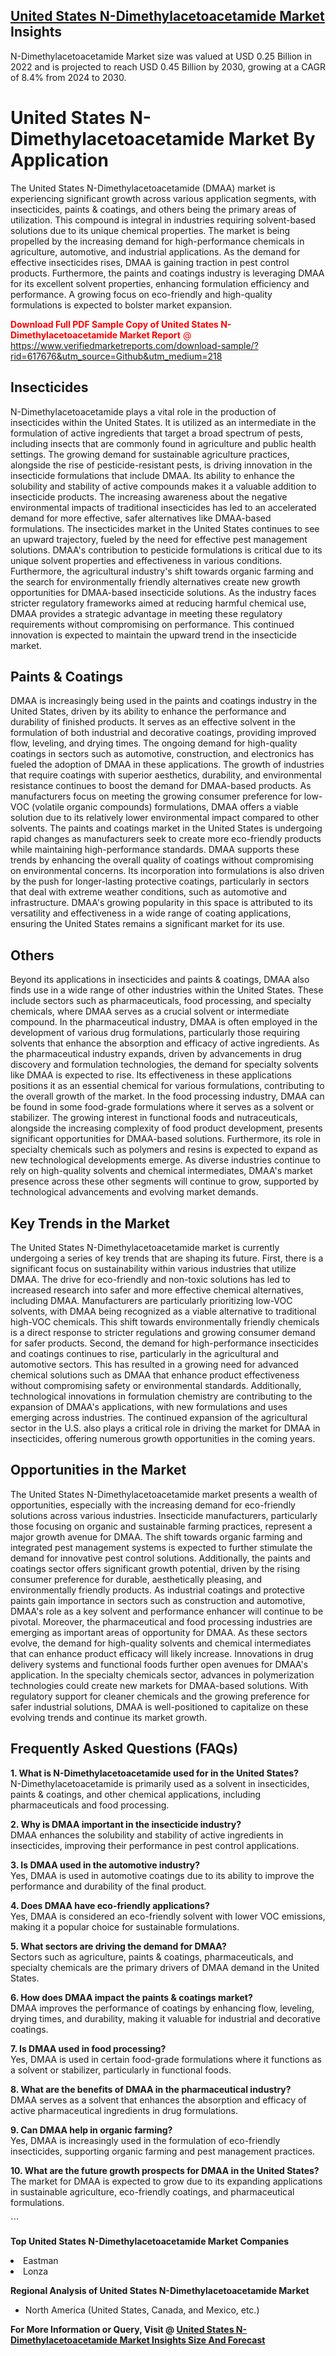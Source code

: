 <h2><a href="https://www.verifiedmarketreports.com/download-sample/?rid=617676&amp;utm_source=Github&amp;utm_medium=218" target="_blank">United States N-Dimethylacetoacetamide Market</a> Insights</h2><p>N-Dimethylacetoacetamide Market size was valued at USD 0.25 Billion in 2022 and is projected to reach USD 0.45 Billion by 2030, growing at a CAGR of 8.4% from 2024 to 2030.</p><p> <h1>United States N-Dimethylacetoacetamide Market By Application</h1> <p>The United States N-Dimethylacetoacetamide (DMAA) market is experiencing significant growth across various application segments, with insecticides, paints & coatings, and others being the primary areas of utilization. This compound is integral in industries requiring solvent-based solutions due to its unique chemical properties. The market is being propelled by the increasing demand for high-performance chemicals in agriculture, automotive, and industrial applications. As the demand for effective insecticides rises, DMAA is gaining traction in pest control products. Furthermore, the paints and coatings industry is leveraging DMAA for its excellent solvent properties, enhancing formulation efficiency and performance. A growing focus on eco-friendly and high-quality formulations is expected to bolster market expansion. <p><span class=""><span style="color: #ff0000;"><strong>Download Full PDF Sample Copy of United States N-Dimethylacetoacetamide Market Report</strong> @ </span><a href="https://www.verifiedmarketreports.com/download-sample/?rid=617676&amp;utm_source=Github&amp;utm_medium=218" target="_blank">https://www.verifiedmarketreports.com/download-sample/?rid=617676&amp;utm_source=Github&amp;utm_medium=218</a></span></p></p> <h2>Insecticides</h2> <p>N-Dimethylacetoacetamide plays a vital role in the production of insecticides within the United States. It is utilized as an intermediate in the formulation of active ingredients that target a broad spectrum of pests, including insects that are commonly found in agriculture and public health settings. The growing demand for sustainable agriculture practices, alongside the rise of pesticide-resistant pests, is driving innovation in the insecticide formulations that include DMAA. Its ability to enhance the solubility and stability of active compounds makes it a valuable addition to insecticide products. The increasing awareness about the negative environmental impacts of traditional insecticides has led to an accelerated demand for more effective, safer alternatives like DMAA-based formulations. The insecticides market in the United States continues to see an upward trajectory, fueled by the need for effective pest management solutions. DMAA's contribution to pesticide formulations is critical due to its unique solvent properties and effectiveness in various conditions. Furthermore, the agricultural industry's shift towards organic farming and the search for environmentally friendly alternatives create new growth opportunities for DMAA-based insecticide solutions. As the industry faces stricter regulatory frameworks aimed at reducing harmful chemical use, DMAA provides a strategic advantage in meeting these regulatory requirements without compromising on performance. This continued innovation is expected to maintain the upward trend in the insecticide market. <h2>Paints & Coatings</h2> <p>DMAA is increasingly being used in the paints and coatings industry in the United States, driven by its ability to enhance the performance and durability of finished products. It serves as an effective solvent in the formulation of both industrial and decorative coatings, providing improved flow, leveling, and drying times. The ongoing demand for high-quality coatings in sectors such as automotive, construction, and electronics has fueled the adoption of DMAA in these applications. The growth of industries that require coatings with superior aesthetics, durability, and environmental resistance continues to boost the demand for DMAA-based products. As manufacturers focus on meeting the growing consumer preference for low-VOC (volatile organic compounds) formulations, DMAA offers a viable solution due to its relatively lower environmental impact compared to other solvents. The paints and coatings market in the United States is undergoing rapid changes as manufacturers seek to create more eco-friendly products while maintaining high-performance standards. DMAA supports these trends by enhancing the overall quality of coatings without compromising on environmental concerns. Its incorporation into formulations is also driven by the push for longer-lasting protective coatings, particularly in sectors that deal with extreme weather conditions, such as automotive and infrastructure. DMAA's growing popularity in this space is attributed to its versatility and effectiveness in a wide range of coating applications, ensuring the United States remains a significant market for its use. <h2>Others</h2> <p>Beyond its applications in insecticides and paints & coatings, DMAA also finds use in a wide range of other industries within the United States. These include sectors such as pharmaceuticals, food processing, and specialty chemicals, where DMAA serves as a crucial solvent or intermediate compound. In the pharmaceutical industry, DMAA is often employed in the development of various drug formulations, particularly those requiring solvents that enhance the absorption and efficacy of active ingredients. As the pharmaceutical industry expands, driven by advancements in drug discovery and formulation technologies, the demand for specialty solvents like DMAA is expected to rise. Its effectiveness in these applications positions it as an essential chemical for various formulations, contributing to the overall growth of the market. In the food processing industry, DMAA can be found in some food-grade formulations where it serves as a solvent or stabilizer. The growing interest in functional foods and nutraceuticals, alongside the increasing complexity of food product development, presents significant opportunities for DMAA-based solutions. Furthermore, its role in specialty chemicals such as polymers and resins is expected to expand as new technological developments emerge. As diverse industries continue to rely on high-quality solvents and chemical intermediates, DMAA's market presence across these other segments will continue to grow, supported by technological advancements and evolving market demands. <h2>Key Trends in the Market</h2> <p>The United States N-Dimethylacetoacetamide market is currently undergoing a series of key trends that are shaping its future. First, there is a significant focus on sustainability within various industries that utilize DMAA. The drive for eco-friendly and non-toxic solutions has led to increased research into safer and more effective chemical alternatives, including DMAA. Manufacturers are particularly prioritizing low-VOC solvents, with DMAA being recognized as a viable alternative to traditional high-VOC chemicals. This shift towards environmentally friendly chemicals is a direct response to stricter regulations and growing consumer demand for safer products. Second, the demand for high-performance insecticides and coatings continues to rise, particularly in the agricultural and automotive sectors. This has resulted in a growing need for advanced chemical solutions such as DMAA that enhance product effectiveness without compromising safety or environmental standards. Additionally, technological innovations in formulation chemistry are contributing to the expansion of DMAA's applications, with new formulations and uses emerging across industries. The continued expansion of the agricultural sector in the U.S. also plays a critical role in driving the market for DMAA in insecticides, offering numerous growth opportunities in the coming years. <h2>Opportunities in the Market</h2> <p>The United States N-Dimethylacetoacetamide market presents a wealth of opportunities, especially with the increasing demand for eco-friendly solutions across various industries. Insecticide manufacturers, particularly those focusing on organic and sustainable farming practices, represent a major growth avenue for DMAA. The shift towards organic farming and integrated pest management systems is expected to further stimulate the demand for innovative pest control solutions. Additionally, the paints and coatings sector offers significant growth potential, driven by the rising consumer preference for durable, aesthetically pleasing, and environmentally friendly products. As industrial coatings and protective paints gain importance in sectors such as construction and automotive, DMAA's role as a key solvent and performance enhancer will continue to be pivotal. Moreover, the pharmaceutical and food processing industries are emerging as important areas of opportunity for DMAA. As these sectors evolve, the demand for high-quality solvents and chemical intermediates that can enhance product efficacy will likely increase. Innovations in drug delivery systems and functional foods further open avenues for DMAA's application. In the specialty chemicals sector, advances in polymerization technologies could create new markets for DMAA-based solutions. With regulatory support for cleaner chemicals and the growing preference for safer industrial solutions, DMAA is well-positioned to capitalize on these evolving trends and continue its market growth. <h2>Frequently Asked Questions (FAQs)</h2> <p><strong>1. What is N-Dimethylacetoacetamide used for in the United States?</strong><br> N-Dimethylacetoacetamide is primarily used as a solvent in insecticides, paints & coatings, and other chemical applications, including pharmaceuticals and food processing.</p> <p><strong>2. Why is DMAA important in the insecticide industry?</strong><br> DMAA enhances the solubility and stability of active ingredients in insecticides, improving their performance in pest control applications.</p> <p><strong>3. Is DMAA used in the automotive industry?</strong><br> Yes, DMAA is used in automotive coatings due to its ability to improve the performance and durability of the final product.</p> <p><strong>4. Does DMAA have eco-friendly applications?</strong><br> Yes, DMAA is considered an eco-friendly solvent with lower VOC emissions, making it a popular choice for sustainable formulations.</p> <p><strong>5. What sectors are driving the demand for DMAA?</strong><br> Sectors such as agriculture, paints & coatings, pharmaceuticals, and specialty chemicals are the primary drivers of DMAA demand in the United States.</p> <p><strong>6. How does DMAA impact the paints & coatings market?</strong><br> DMAA improves the performance of coatings by enhancing flow, leveling, drying times, and durability, making it valuable for industrial and decorative coatings.</p> <p><strong>7. Is DMAA used in food processing?</strong><br> Yes, DMAA is used in certain food-grade formulations where it functions as a solvent or stabilizer, particularly in functional foods.</p> <p><strong>8. What are the benefits of DMAA in the pharmaceutical industry?</strong><br> DMAA serves as a solvent that enhances the absorption and efficacy of active pharmaceutical ingredients in drug formulations.</p> <p><strong>9. Can DMAA help in organic farming?</strong><br> Yes, DMAA is increasingly used in the formulation of eco-friendly insecticides, supporting organic farming and pest management practices.</p> <p><strong>10. What are the future growth prospects for DMAA in the United States?</strong><br> The market for DMAA is expected to grow due to its expanding applications in sustainable agriculture, eco-friendly coatings, and pharmaceutical formulations.</p> ```</p><p><strong>Top United States N-Dimethylacetoacetamide Market Companies</strong></p><div data-test-id=""><p><li>Eastman</li><li> Lonza</li></p><div><strong>Regional Analysis of&nbsp;United States N-Dimethylacetoacetamide Market</strong></div><ul><li dir="ltr"><p dir="ltr">North America&nbsp;(United States, Canada, and Mexico, etc.)</p></li></ul><p><strong>For More Information or Query, Visit @&nbsp;</strong><strong><a href="https://www.verifiedmarketreports.com/product/n-dimethylacetoacetamide-market/?utm_source=Github&amp;utm_medium=218" target="_blank">United States N-Dimethylacetoacetamide Market Insights Size And Forecast</a></strong></p></div>
